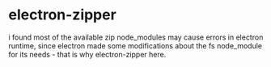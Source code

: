 # electron-zipper
i found most of the available zip node_modules may cause errors in electron runtime, since electron made some modifications about the fs node_module for its needs - that is why electron-zipper here.
